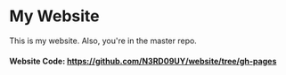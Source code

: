 # My Website
This is my website. Also, you're in the master repo.
#### Website Code: https://github.com/N3RD09UY/website/tree/gh-pages
